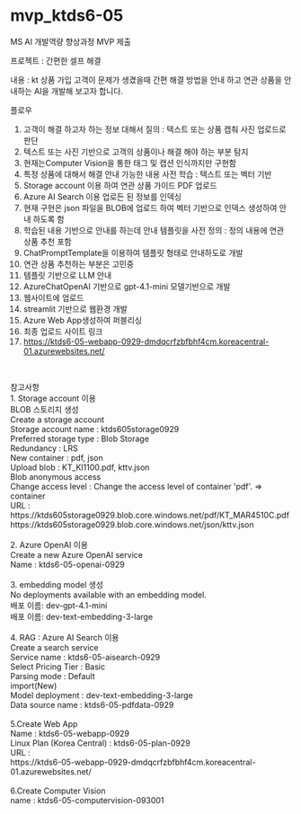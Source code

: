 # mvp_ktds6-05
MS AI 개발역량 향상과정 MVP 제출

프로젝트 : 간편한 셀프 해결

내용 : kt 상품 가입 고객이 문제가 생겼을때 간편 해결 방법을 안내 하고 연관 상품을 안내하는 AI을 개발해 보고자 합니다.

플로우
1. 고객이 해결 하고자 하는 정보 대해서 질의 : 텍스트 또는 상품 캡춰 사진 업로드로 판단
2. 텍스트 또는 사진 기반으로 고객의 상품이나 해결 해야 하는 부분 탐지
3. 현재는Computer Vision을 통한 태그 및 캡션 인식까지만 구현함
4. 특정 상품에 대해서 해결 안내 가능한 내용 사전 학습 : 텍스트 또는 벡터 기반
5. Storage account 이용 하여 연관 상품 가이드 PDF 업로드
6. Azure AI Search 이용 업로든 된 정보를 인덱싱
7. 현재 구현은 json 파일을 BLOB에 업로드 하여 벡터 기반으로 인덱스 생성하여 안내 하도록 함
8. 학습된 내용 기반으로 안내를 하는데 안내 템플릿을 사전 정의 : 정의 내용에 연관 상품 추천 포함
9. ChatPromptTemplate을 이용하여 템플릿 형태로 안내하도로 개발
10. 연관 상품 추천하는 부분은 고민중
11. 템플릿 기반으로 LLM 안내
12. AzureChatOpenAI 기반으로 gpt-4.1-mini 모델기반으로 개발
13. 웹사이트에 업로드
14. streamlit 기반으로 웹환경 개발
15. Azure Web App생성하여 퍼블리싱
16. 최종 업로드 사이트 링크
17. https://ktds6-05-webapp-0929-dmdqcrfzbfbhf4cm.koreacentral-01.azurewebsites.net/
    
</br>
<P>
참고사항</br>
1. Storage account 이용</br>
	BLOB 스토리지 생성</br>
	Create a storage account</br>
		Storage account name : ktds605storage0929</br>
		Preferred storage type : Blob Storage</br>
		Redundancy : LRS</br>
		New container : pdf, json</br>
		Upload blob : KT_KI1100.pdf, kttv.json</br>
	Blob anonymous access</br>
		Change access level : Change the access level of container 'pdf'. => container</br>
	URL : </br>
		https://ktds605storage0929.blob.core.windows.net/pdf/KT_MAR4510C.pdf</br>
		https://ktds605storage0929.blob.core.windows.net/json/kttv.json</br>
</br>
2. Azure OpenAI 이용</br>
	Create a new Azure OpenAI service</br>
		Name : ktds6-05-openai-0929</br>
</br>
3. embedding model 생성</br>
	No deployments available with an embedding model.</br>
	배포 이름: dev-gpt-4.1-mini</br>
	배포 이름: dev-text-embedding-3-large</br>
</br>	
4. RAG : Azure AI Search 이용</br>
	Create a search service</br>
		Service name : ktds6-05-aisearch-0929</br>
		Select Pricing Tier : Basic</br>
		Parsing mode : Default</br>	
	import(New)</br>
		Model deployment : dev-text-embedding-3-large</br>	
	Data source name : ktds6-05-pdfdata-0929</br>
</br>	
5.Create Web App</br>
	Name : ktds6-05-webapp-0929</br>
	Linux Plan (Korea Central) : ktds6-05-plan-0929</br>
	URL : </br>
	https://ktds6-05-webapp-0929-dmdqcrfzbfbhf4cm.koreacentral-01.azurewebsites.net/</br>
</br>
6.Create Computer Vision</br>
	name : ktds6-05-computervision-093001</br>
</P>
